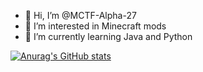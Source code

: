 - 👋 Hi, I’m @MCTF-Alpha-27
- 👀 I’m interested in Minecraft mods
- 🌱 I’m currently learning Java and Python

[![Anurag's GitHub stats](https://github-readme-stats.vercel.app/api?username=MCTF-Alpha-27)](https://github.com/anuraghazra/github-readme-stats)
